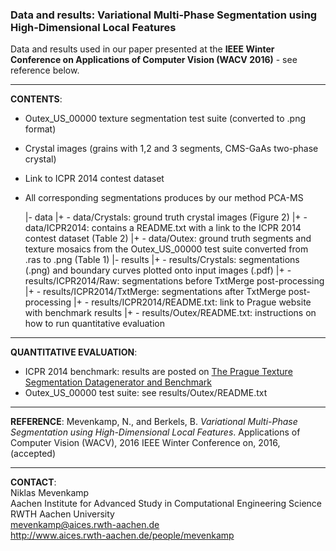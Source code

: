 ### Data and results: Variational Multi-Phase Segmentation using High-Dimensional Local Features
Data and results used in our paper presented at the **IEEE Winter Conference on Applications of Computer Vision (WACV 2016)** - see reference below.
___
**CONTENTS**:
 - Outex_US_00000 texture segmentation test suite (converted to .png format)
 - Crystal images (grains with 1,2 and 3 segments, CMS-GaAs two-phase crystal)
 - Link to ICPR 2014 contest dataset
 - All corresponding segmentations produces by our method PCA-MS
 


    |- data
    |+ - data/Crystals: ground truth crystal images (Figure 2)
    |+ - data/ICPR2014: contains a README.txt with a link to the ICPR 2014 contest dataset (Table 2)
    |+ - data/Outex: ground truth segments and texture mosaics from the Outex_US_00000 test suite converted from .ras to .png (Table 1)
    |- results
    |+ - results/Crystals: segmentations (.png) and boundary curves plotted onto input images (.pdf) 
    |+ - results/ICPR2014/Raw: segmentations before TxtMerge post-processing
    |+ - results/ICPR2014/TxtMerge: segmentations after TxtMerge post-processing
    |+ - results/ICPR2014/README.txt: link to Prague website with benchmark results
    |+ - results/Outex/README.txt: instructions on how to run quantitative evaluation
___
**QUANTITATIVE EVALUATION**:
 - ICPR 2014 benchmark: results are posted on [The Prague Texture Segmentation Datagenerator and Benchmark](http://mosaic.utia.cas.cz/index.php?act=view_res&f3=0&id=&dyn=0&vis=7&hr=1&sort=2&dir=0&f1=0&f2=-1&f4=-1&ndl=-1&nt=-2&alg=-1&ver=&bid=3)
 - Outex_US_00000 test suite: see results/Outex/README.txt
 

___
**REFERENCE**:
Mevenkamp, N., and Berkels, B. _Variational Multi-Phase Segmentation using High-Dimensional Local Features_. Applications of Computer Vision (WACV), 2016 IEEE Winter Conference on, 2016, (accepted)
___
**CONTACT**:<br>
Niklas Mevenkamp<br>
Aachen Institute for Advanced Study in Computational Engineering Science<br>
RWTH Aachen University<br>
mevenkamp@aices.rwth-aachen.de<br>
http://www.aices.rwth-aachen.de/people/mevenkamp
